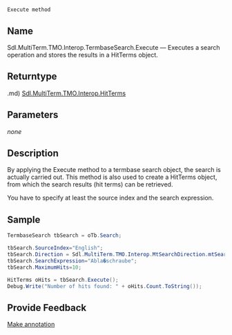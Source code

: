 

# 
    Execute method




## Name

Sdl.MultiTerm.TMO.Interop.TermbaseSearch.Execute —          Executes a search operation and stores the results in a HitTerms object.



## Returntype
.md)
[Sdl.MultiTerm.TMO.Interop.HitTerms](Sdl.MultiTerm.TMO.Interop.HitTerms.md)



## Parameters
*none*


## Description



By applying the Execute method to a termbase search object, the search is actually carried out. This method is also used to create a HitTerms object, from which the search results (hit terms) can be retrieved.

You have to specify at least the source index and the search expression.



## Sample


```cs
TermbaseSearch tbSearch = oTb.Search;

tbSearch.SourceIndex="English";			
tbSearch.Direction = Sdl.MultiTerm.TMO.Interop.MtSearchDirection.mtSearchDown;
tbSearch.SearchExpression="Abla�schraube";
tbSearch.MaximumHits=10;

HitTerms oHits = tbSearch.Execute();
Debug.Write("Number of hits found: " + oHits.Count.ToString());
```



## Provide Feedback

[Make annotation](mailto:sdk-feedback@sdl.com&amp;subject=Reference%20for%20Sdl.MultiTerm.TMO.Interop.TermbaseSearch.Execute)

